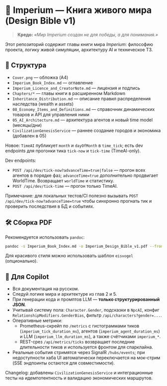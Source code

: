 # 📖 Imperium — Книга живого мира (Design Bible v1)

> **Кредо:** *«Мир Imperium создан не для победы, а для понимания.»*

Этот репозиторий содержит главы книги мира *Imperium*: философию проекта, логику живой симуляции, архитектуру AI и техническое ТЗ.

## 📂 Структура
- `Cover.png` — обложка (A4)
- `Imperium_Book_Index.md` — оглавление
- `Imperium_Licence_and_CreatorNote.md` — лицензия и подпись
- `Chapters/*` — главы книги в расширенном Markdown
 - `Inheritance_Distribution.md` — описание правил распределения наследства (wealth и assets)
 - `08_Economy_Items_and_Definitions.md` — справочник динамических товаров и API для управления ними
 - `05_AI_Architecture.md` — архитектура агентов и новый time model (месяцы/дни)
 - `CivilizationGenesisService` — раннее создание городов и экономика (добавлен в 05)

Новое: `TimeAI` публикует `month` и `dayOfMonth` в `time_tick`; есть dev endpoints для прогонки тика `tick-now` и `tick-time` (TimeAI-only).

Dev endpoints:
- `POST /api/dev/tick-now?advanceTime=true|false` — прогон всех агентов в порядке фаз; `advanceTime=true` дополнительно продвигает WorldTime. Возвращает `worldTime` и статистику.
- `POST /api/dev/tick-time` — прогон только TimeAI.

Примечание: для локальных тестов/CI полезно вызывать `POST /api/dev/tick-now?advanceTime=true` чтобы синхронно прогнать тик и проверить последствия в БД и событиях.

## 🛠 Сборка PDF
Рекомендуется использовать `pandoc`:
```bash
pandoc -s Imperium_Book_Index.md -o Imperium_Design_Bible_v1.pdf --from markdown --pdf-engine=xelatex
```
Для красивого стиля можно использовать шаблон `eisvogel` (опционально).

## 🧠 Для Copilot
- Вся документация на русском.
- Следуй логике мира и архитектуре из глав 2 и 5.
- При генерации кода и промптов LLM — **только структурированный JSON**.
- Учитывай систему пола: `Character.Gender`, подсказки в `NpcAI`, конфиг `RelationshipModifiers.GenderBias`, фильтр `/api/characters?gender=...`.
- Оперативные метрики:
  - Prometheus-скрейп по `/metrics` с гистограммами тиков (`imperium_tick_duration_ms`), агентов (`imperium_agent_duration_ms`) и LLM (`imperium_llm_duration_ms`), а также счётчиками `imperium_*`.
  - REST-срез `/api/metrics/ticks` возвращает последние длительности тиков и используется фронтом для спарклайна.
- Реальные события стримятся через SignalR `/hubs/events`; при недоступности хаба UI автоматически переключается на мок-стрим (SSE эндпоинты остаются для совместимости).

Changelog: добавлены `CivilizationGenesisService` и интеграционные тесты на идемпотентность и валидацию экономических маршрутов.
